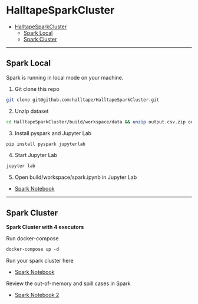 # HalltapeSparkCluster


- [HalltapeSparkCluster](#halltapesparkcluster)
  - [Spark Local](#spark-local)
  - [Spark Cluster](#spark-cluster)

***
## Spark Local
Spark is running in local mode on your machine.

1. Git clone this repo
```bash
git clone git@github.com:halltape/HalltapeSparkCluster.git
```
2. Unzip dataset
```bash
cd HalltapeSparkCluster/build/workspace/data && unzip output.csv.zip output.csv && cd ..
```

3. Install pyspark and Jupyter Lab
```bash
pip install pyspark jupyterlab
```

4. Start Jupyter Lab
```bash
jupyter lab
```

5. Open build/workspace/spark.ipynb in Jupyter Lab
- [Spark Notebook](build/workspace/spark.ipynb)


***
## Spark Cluster
**Spark Cluster with 4 executors**

Run docker-compose
```Dockerfile
docker-compose up -d
```

Run your spark cluster here

- [Spark Notebook](build/workspace/spark.ipynb)

Review the out-of-memory and spill cases in Spark
- [Spark Notebook 2](build/workspace/spark_oof_spill.ipynb)